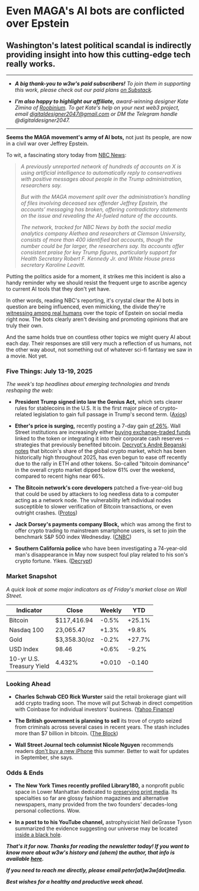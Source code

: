 # Even MAGA's AI bots are conflicted over Epstein
## Washington's latest political scandal is indirectly providing insight into how this cutting-edge tech really works.

<hr>

- _**A big thank-you to w3w's paid subscribers!** To join them in supporting this work, please check out our paid plans [on Substack](https://w3wnews.substack.com/subscribe)._

- _**I'm also happy to highlight our affiliate,** award-winning designer Kate Zimina of [Roobinium](https://dribbble.com/roobinium). To get Kate's help on your next web3 project, email digitaldesigner2047@gmail.com or DM the Telegram handle @digitaldesigner2047._

<hr>

**Seems the MAGA movement's army of AI bots,** not just its people, are now in a civil war over Jeffrey Epstein.

To wit, a fascinating story today from [NBC News](https://www.nbcnews.com/tech/internet/maga-ai-bot-network-divided-trump-epstein-backlash-rcna219167):

<blockquote><em>

  <p>A previously unreported network of hundreds of accounts on X is using artificial intelligence to automatically reply to conservatives with positive messages about people in the Trump administration, researchers say.</p>

  <p>But with the MAGA movement split over the administration’s handling of files involving deceased sex offender Jeffrey Epstein, the accounts’ messaging has broken, offering contradictory statements on the issue and revealing the AI-fueled nature of the accounts.</p>

  <p>The network, tracked for NBC News by both the social media analytics company Alethea and researchers at Clemson University, consists of more than 400 identified bot accounts, though the number could be far larger, the researchers say. Its accounts offer consistent praise for key Trump figures, particularly support for Health Secretary Robert F. Kennedy Jr. and White House press secretary Karoline Leavitt.</p></em>

</blockquote>

Putting the politics aside for a moment, it strikes me this incident is also a handy reminder why we should resist the frequent urge to ascribe agency to current AI tools that they don't yet have. 

In other words, reading NBC's reporting, it's crystal clear the AI bots in question are being influenced, even mimicking, the divide they're [witnessing among real humans](https://www.politico.com/news/magazine/2025/07/14/maga-factions-epstein-fallout-reactions-00452358) over the topic of Epstein on social media right now. The bots clearly aren't devising and promoting opinions that are truly their own.

And the same holds true on countless other topics we might query AI about each day. Their responses are still very much a reflection of us humans, not the other way about, not something out of whatever sci-fi fantasy we saw in a movie. Not yet.

### Five Things: July 13-19, 2025

*The week's top headlines about emerging technologies and trends reshaping the web:*

- **President Trump signed into law the Genius Act,** which sets clearer rules for stablecoins in the U.S. It is the first major piece of crypto-related legislation to gain full passage in Trump's second term. ([Axios](https://www.axios.com/2025/07/18/trump-signs-stablecoin-bill-into-law-genius))

- **Ether's price is surging,** recently posting a 7-day gain [of 26%](https://coinmarketcap.com/currencies/ethereum/). Wall Street institutions are increasingly either [buying exchange-traded funds](https://www.theblock.co/post/363070/ether-rises-spot-eth-etfs-highest-ever-net-inflows) linked to the token or integrating it into their corporate cash reserves -- strategies that previously benefited bitcoin. [Decrypt's André Beganski notes](https://decrypt.co/330896/bitcoin-dominance-sinks-as-ethereum-xrp-rise) that bitcoin's share of the global crypto market, which has been historically high throughout 2025, has even begun to ease off recently due to the rally in ETH and other tokens. So-called "bitcoin dominance" in the overall crypto market dipped below 61% over the weekend, compared to recent highs near 66%.

- **The Bitcoin network's core developers** patched a five-year-old bug that could be used by attackers to log needless data to a computer acting as a network node. The vulnerability left individual nodes susceptible to slower verification of Bitcoin transactions, or even outright crashes. ([Protos](https://protos.com/bitcoin-core-devs-finally-patch-5-year-old-disk-fill-bug/))

- **Jack Dorsey's payments company Block,** which was among the first to offer crypto trading to mainstream smartphone users, is set to join the benchmark S&P 500 index Wednesday. ([CNBC](https://www.cnbc.com/2025/07/18/block-shares-soar-on-entry-into-sp-500.html))

- **Southern California police** who have been investigating a 74-year-old man's disappearance in May now suspect foul play related to his son's crypto fortune. Yikes. ([Decrypt](https://decrypt.co/330828/california-sheriffs-believe-74-year-olds-disappearance-linked-sons-crypto-fortune))

### Market Snapshot

*A quick look at some major indicators as of Friday's market close on Wall Street.*

<table>


  <thead>
    <tr>
      <th>Indicator</th>
      <th>Close</th>
      <th>Weekly</th>
      <th>YTD</th>
    </tr>
  </thead>

  <tbody>
   <tr>
     <td>Bitcoin</td>
     <td>$117,416.94</td>
     <td>-0.5%</td>
     <td>+25.1%</td>
   </tr>

   <tr>
     <td>Nasdaq 100</td>
     <td>23,065.47</td>
     <td>+1.3%</td>
     <td>+9.8%</td>
   </tr>

   <tr>
     <td>Gold</td>
     <td>$3,358.30/oz</td>
     <td>-0.2%</td>
     <td>+27.7%</td>
   </tr>


   <tr>
     <td>USD Index</td>
     <td>98.46</td>
     <td>+0.6%</td>
     <td>-9.2%</td>
   </tr>

   <tr>
     <td>10-yr U.S.<br> Treasury Yield</td>
     <td>4.432%</td>
     <td>+0.010</td>
     <td>-0.140</td>
   </tr>

</tbody>
</table>

### Looking Ahead

- **Charles Schwab CEO Rick Wurster** said the retail brokerage giant will add crypto trading soon. The move will put Schwab in direct competition with Coinbase for individual investors' business. ([Yahoo Finance](https://finance.yahoo.com/news/charles-schwab-ceo-says-crypto-131401670.html))

- **The British government is planning to sell** its trove of crypto seized from criminals across several cases in recent years. The stash includes more than $7 billion in bitcoin. ([The Block](https://www.theblock.co/post/363489/uk-home-office-working-towards-sale-of-7-billion-seized-btc-stockpile-the-telegraph))

- **Wall Street Journal tech columnist Nicole Nguyen** recommends readers [don't buy a new iPhone](https://www.wsj.com/tech/personal-tech/apple-buying-guide-summer-2025-2ab4d8ad?st=AuqQ5Z&reflink=desktopwebshare_permalink) this summer. Better to wait for updates in September, she says.

### Odds & Ends

- **The New York Times recently profiled Library180,** a nonprofit public space in Lower Manhattan dedicated to [preserving print media](https://news.google.com/read/CBMijwFBVV95cUxPSDhHTUh5c0pNYkUwaE5US2FKZGN5YUY5ejlVWjE1X3AtQVlVOWduQUFyeUlxNFVSWVZaZFYyVVRpNnh2aWtpdS1ZZXh2aVp2SERYVTRsNExRWjRLYXdIU2hJRlBDNW5lZFo1NEtiWXRnaWFuckJsYmFKNjM1NXFIR3hXR0pFQkFfOTl2WmtjZw?hl=en-US&gl=US&ceid=US%3Aen). Its specialties so far are glossy fashion magazines and alternative newspapers, many provided from the two founders' decades-long personal collections. Wow.

- **In a post to to his YouTube channel,** astrophysicist Neil deGrasse Tyson summarized the evidence suggesting our universe may be located [inside a black hole](https://www.youtube.com/watch?v=vKeCr-MAyH4).

_**That's it for now. Thanks for reading the newsletter today! If you want to know more about w3w's history and (ahem) the author, that info is available [here](https://w3wnews.substack.com/about).**_

_**If you need to reach me directly, please email peter[at]w3w[dot]media.**_

_**Best wishes for a healthy and productive week ahead.**_
